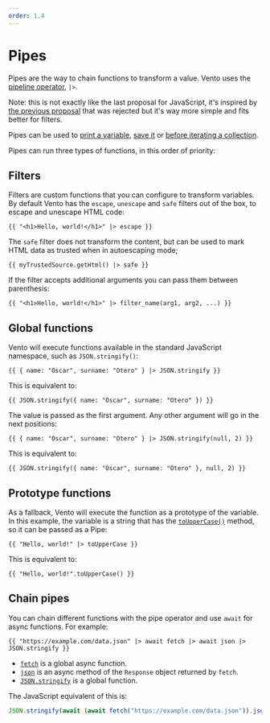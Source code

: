 ```yaml
---
order: 1.4
---
```


# Pipes

Pipes are the way to chain functions to transform a value. Vento uses the
[pipeline operator](https://github.com/tc39/proposal-pipeline-operator), `|>`.

Note: this is not exactly like the last proposal for JavaScript, it's inspired
by
[the previous proposal](https://github.com/valtech-nyc/proposal-fsharp-pipelines)
that was rejected but it's way more simple and fits better for filters.

Pipes can be used to [print a variable](./print.md), [save it](./set.md) or
[before iterating a collection](./for.md#pipes).

Pipes can run three types of functions, in this order of priority:

## Filters

Filters are custom functions that you can configure to transform variables. By
default Vento has the `escape`, `unescape` and `safe` filters out of the box, to
escape and unescape HTML code:

```vento
{{ "<h1>Hello, world!</h1>" |> escape }}
```

The `safe` filter does not transform the content, but can be used to mark HTML
data as trusted when in autoescaping mode;

```vento
{{ myTrustedSource.getHtml() |> safe }}
```

If the filter accepts additional arguments you can pass them between
parenthesis:

```vento
{{ "<h1>Hello, world!</h1>" |> filter_name(arg1, arg2, ...) }}
```

## Global functions

Vento will execute functions available in the standard JavaScript namespace,
such as `JSON.stringify()`:

```vento
{{ { name: "Óscar", surname: "Otero" } |> JSON.stringify }}
```

This is equivalent to:

```vento
{{ JSON.stringify({ name: "Óscar", surname: "Otero" }) }}
```

The value is passed as the first argument. Any other argument will go in the
next positions:

```vento
{{ { name: "Óscar", surname: "Otero" } |> JSON.stringify(null, 2) }}
```

This is equivalent to:

```vento
{{ JSON.stringify({ name: "Óscar", surname: "Otero" }, null, 2) }}
```

## Prototype functions

As a fallback, Vento will execute the function as a prototype of the variable.
In this example, the variable is a string that has the
[`toUpperCase()`](https://developer.mozilla.org/en-US/docs/Web/JavaScript/Reference/Global_Objects/String/toUpperCase)
method, so it can be passed as a Pipe:

```vento
{{ "Hello, world!" |> toUpperCase }}
```

This is equivalent to:

```vento
{{ "Hello, world!".toUpperCase() }}
```

## Chain pipes

You can chain different functions with the pipe operator and use `await` for
async functions. For example:

```vento
{{ "https://example.com/data.json" |> await fetch |> await json |> JSON.stringify }}
```

- [`fetch`](https://developer.mozilla.org/en-US/docs/Web/API/fetch) is a global
  async function.
- [`json`](https://developer.mozilla.org/en-US/docs/Web/API/Response/json) is an
  async method of the `Response` object returned by `fetch`.
- [`JSON.stringify`](https://developer.mozilla.org/en-US/docs/Web/JavaScript/Reference/Global_Objects/JSON/stringify)
  is a global function.

The JavaScript equivalent of this is:

```js
JSON.stringify(await (await fetch("https://example.com/data.json")).json());
```
